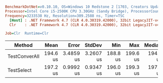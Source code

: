 ``` ini

BenchmarkDotNet=v0.10.10, OS=Windows 10 Redstone 2 [1703, Creators Update] (10.0.15063.726)
Processor=Intel Core i5-2500K CPU 3.30GHz (Sandy Bridge), ProcessorCount=4
Frequency=3233538 Hz, Resolution=309.2588 ns, Timer=TSC
  [Host] : .NET Framework 4.7 (CLR 4.0.30319.42000), 32bit LegacyJIT-v4.7.2115.0
  Clr    : .NET Framework 4.7 (CLR 4.0.30319.42000), 32bit LegacyJIT-v4.7.2115.0

Job=Clr  Runtime=Clr  

```
|        Method |     Mean |     Error |    StdDev |      Min |      Max |   Median | Rank |   Gen 0 |  Gen 1 | Allocated |
|-------------- |---------:|----------:|----------:|---------:|---------:|---------:|-----:|--------:|-------:|----------:|
| TestConverAll | 194.6 us | 3.4859 us | 3.2607 us | 188.8 us | 199.6 us | 194.5 us |    1 | 17.5781 | 0.2441 |  54.72 KB |
|    TestSelect | 197.2 us | 0.9992 us | 0.9347 us | 196.0 us | 199.3 us | 197.0 us |    2 | 17.5781 | 0.2441 |  54.72 KB |
